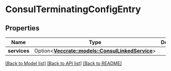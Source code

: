 # ConsulTerminatingConfigEntry

## Properties

Name | Type | Description | Notes
------------ | ------------- | ------------- | -------------
**services** | Option<[**Vec<crate::models::ConsulLinkedService>**](ConsulLinkedService.md)> |  | [optional]

[[Back to Model list]](../README.md#documentation-for-models) [[Back to API list]](../README.md#documentation-for-api-endpoints) [[Back to README]](../README.md)


